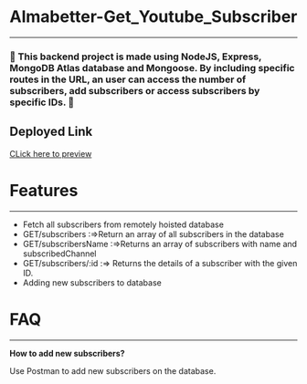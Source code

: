 # Almabetter-Get_Youtube_Subscriber
<hr>
<h3> &#x1F3A5; This backend project is made using NodeJS, Express, MongoDB Atlas database and Mongoose. By including specific routes in the URL, an user can access the number of subscribers, add subscribers or access subscribers by specific IDs. &#x1F3A5; </h3>
<h2><b>Deployed Link</b></h2> 
<a href="https://deployed-five-plum.vercel.app/">CLick here to preview</a>

# Features
<hr>
<ul>
  <li value="100">Fetch all subscribers from remotely hoisted database</li>
  <li>GET/subscribers :=>Return an array of all subscribers in the database</li>
  <li>GET/subscribersName :=>Returns an array of subscribers with name and subscribedChannel</li>
  <li>GET/subscribers/:id :=>	Returns the details of a subscriber with the given ID.</li>
  <li>Adding new subscribers to database</li>
</ul>

# FAQ
<hr>
<p><b>How to add new subscribers?</b></p>
<p>Use Postman to add new subscribers on the database.</p>
